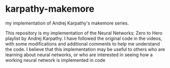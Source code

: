 # karpathy-makemore
my implementation of Andrej Karpathy's makemore series.

This repository is my implementation of the Neural Networks: Zero to Hero playlist by Andrej Karpathy. I have followed the original code in the videos, with some modifications and additional comments to help me understand the code. I believe that this implementation may be useful to others who are learning about neural networks, or who are interested in seeing how a working neural network is implemented in code
